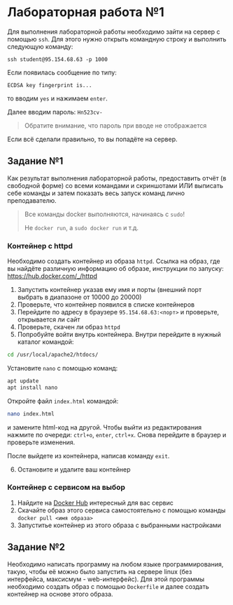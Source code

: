 # Лабораторная работа №1

Для выполнения лабораторной работы необходимо зайти на сервер с помощью `ssh`. Для этого нужно открыть командную строку и выполнить следующую команду:

```
ssh student@95.154.68.63 -p 1000
```

Если появилась сообщение по типу:

```
ECDSA key fingerprint is...
```
то вводим `yes` и нажимаем `enter`.

Далее вводим пароль: `Hn523cv-`

> Обратите внимание, что пароль при вводе не отображается

Если всё сделали правильно, то вы попадёте на сервер.

## Задание №1

Как результат выполнения лабораторной работы, предоставить отчёт (в свободной форме) со всеми командами и скриншотами ИЛИ выписать себе команды и затем показать весь запуск команд лично преподавателю.

> Все команды docker выполняются, начинаясь с `sudo`!
> 
> Не `docker run`, а `sudo docker run` и т.д.

### Контейнер с httpd

Необходимо создать контейнер из образа `httpd`. Ссылка на образ, где вы найдёте различную информацию об образе, инструкции по запуску: https://hub.docker.com/_/httpd

1) Запустить контейнер указав ему имя и порты (внешний порт выбрать в диапазоне от 10000 до 20000)
2) Проверьте, что контейнер появился в списке контейнеров
3) Перейдите по адресу в браузере `95.154.68.63:<порт>` и проверьте, открывается ли сайт
4) Проверьте, скачен ли образ `httpd`
5) Попробуйте войти внутрь контейнера. Внутри перейдите в нужный каталог командой:
   
```bash
cd /usr/local/apache2/htdocs/
```
Установите `nano` с помощью команд:

```bash
apt update
apt install nano
```

Откройте файл `index.html` командой:

```bash
nano index.html
```

и замените html-код на другой. Чтобы выйти из редактирования нажмите по очереди: `ctrl+o`, `enter`, `ctrl+x`. Снова перейдите в браузер и проверьте изменения.

После выйдете из контейнера, написав команду `exit`.

6) Остановите и удалите ваш контейнер

### Контейнер с сервисом на выбор

1) Найдите на [Docker Hub](https://hub.docker.com/) интересный для вас сервис
2) Скачайте образ этого сервиса самостоятельно с помощью команды `docker pull <имя образа>`
3) Запуститье контейнер из этого образа с выбранными настройками

## Задание №2

Необходимо написать программу на любом языке программирования, такую, чтобы её можно было запустить на сервере linux (без интерфейса, максисмум - web-интерфейс). Для этой программы необходимо создать образ с помощью `Dockerfile` и далее создать контейнер на основе этого образа. 
